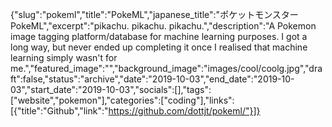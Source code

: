{"slug":"pokeml","title":"PokeML","japanese_title":"ポケットモンスター PokeML","excerpt":"pikachu. pikachu. pikachu.","description":"A Pokemon image tagging platform/database for machine learning purposes. I got a long way, but never ended up completing it once I realised that machine learning simply wasn't for me.","featured_image":"","background_image":"images/cool/coolg.jpg","draft":false,"status":"archive","date":"2019-10-03","end_date":"2019-10-03","start_date":"2019-10-03","socials":[],"tags":["website","pokemon"],"categories":["coding"],"links":[{"title":"Github","link":"https://github.com/dottjt/pokeml/"}]}
